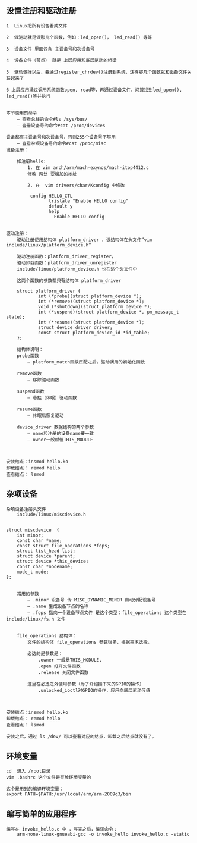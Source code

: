 
## 设置注册和驱动注册

	1  Linux把所有设备看成文件  

	2  做驱动就是做那几个函数，例如：led_open()， led_read() 等等

	3  设备文件 里面包含 主设备号和次设备号

	4  设备文件（节点） 就是 上层应用和底层驱动的桥梁

	5  驱动做好以后，要通过register_chrdev()注册到系统，这样那几个函数就和设备文件关联起来了

	6 上层应用涌过调用系统函数open, read等，再通过设备文件，间接找到led_open(), led_read()等并执行


    本节使用的命令
        – 查看总线的命令#ls /sys/bus/
        – 查看设备号的命令#cat /proc/devices

    设备都有主设备号和次设备号，否则255个设备号不够用
        – 查看杂项设备号的命令#cat /proc/misc
    设备注册：
    
        如注册hello:
            1. 在 vim arch/arm/mach-exynos/mach-itop4412.c
            修改 两处 要增加的地址
 
            2. 在  vim drivers/char/Kconfig 中修改
 
             config HELLO_CTL
                    tristate "Enable HELLO config"
                    default y
                    help
                      Enable HELLO config

 
    驱动注册：
        驱动注册使用结构体 platform_driver ，该结构体在头文件“vim include/linux/platform_device.h”
        
        驱动注册函数：platform_driver_register，
        驱动卸载函数：platform_driver_unregister
        include/linux/platform_device.h 也在这个头文件中
        
        这两个函数的参数都只有结构体 platform_driver
 
        struct platform_driver {
                int (*probe)(struct platform_device *);
                int (*remove)(struct platform_device *);
                void (*shutdown)(struct platform_device *);
                int (*suspend)(struct platform_device *, pm_message_t state);
                int (*resume)(struct platform_device *);
                struct device_driver driver;
                const struct platform_device_id *id_table;
        };

        结构体说明：
        probe函数
            – platform_match函数匹配之后，驱动调用的初始化函数
            
        remove函数
            – 移除驱动函数
        
        suspend函数
            – 悬挂（休眠）驱动函数
        
        resume函数
            – 休眠后恢复驱动
        
        device_driver 数据结构的两个参数
            – name和注册的设备name要一致
            – owner一般赋值THIS_MODULE
 


	安装结点：insmod hello.ko
	卸载结点： remod hello
	查看结点： lsmod




## 杂项设备 

	杂项设备注册头文件
		include/linux/miscdevice.h


	struct miscdevice  {
        int minor;
        const char *name;
        const struct file_operations *fops;
        struct list_head list;
        struct device *parent;
        struct device *this_device;
        const char *nodename;
        mode_t mode;
	};

		
		常用的参数
			– .minor 设备号 传 MISC_DYNAMIC_MINOR 自动分配设备号
			– .name 生成设备节点的名称
			– .fops 指向一个设备节点文件 是这个类型：file_operations 这个类型在 include/linux/fs.h 文件


		file_operations 结构体：
			文件的结构体 file_operations 参数很多，根据需求选择。
			
			必选的是参数是：
				.owner 一般是THIS_MODULE,
				.open 打开文件函数
				.release 关闭文件函数

			这里在必选之外使用参数（为了介绍接下来的GPIO的操作）
				.unlocked_ioctl对GPIO的操作，应用向底层驱动传值



	安装结点：insmod hello.ko
	卸载结点： remod hello
	查看结点： lsmod

	安装之后，通过 ls /dev/ 可以查看对应的结点，卸载之后结点就没有了。



## 环境变量

	cd	进入 /root目录
	vim .bashrc	这个文件是存放环境变量的
	
	这个是用到的编译环境变量：
	export PATH=$PATH:/usr/local/arm/arm-2009q3/bin


## 编写简单的应用程序

	编写在 invoke_hello.c 中 ，写完之后，编译命令：
		arm-none-linux-gnueabi-gcc -o invoke_hello invoke_hello.c -static
	



